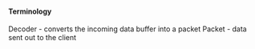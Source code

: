 

#### Terminology

Decoder - converts the incoming data buffer into a packet
Packet - data sent out to the client